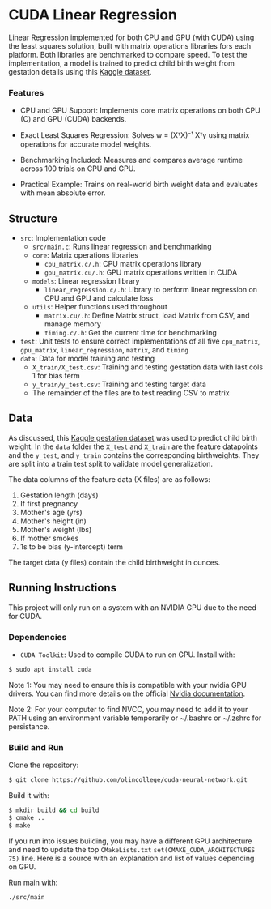 # CUDA Linear Regression

Linear Regression implemented for both CPU and GPU (with CUDA) using the least squares solution, built with matrix operations libraries fors each platform. Both libraries are benchmarked to compare speed. To test the implementation, a model is trained to predict child birth weight from gestation details using this [Kaggle dataset](https://www.kaggle.com/datasets/jacopoferretti/child-weight-at-birth-and-gestation-details).

### Features

- CPU and GPU Support: Implements core matrix operations on both CPU (C) and GPU (CUDA) backends.

- Exact Least Squares Regression: Solves w = (XᵀX)⁻¹ Xᵀy using matrix operations for accurate model weights.

- Benchmarking Included: Measures and compares average runtime across 100 trials on CPU and GPU.

- Practical Example: Trains on real-world birth weight data and evaluates with mean absolute error.

## Structure

- `src`: Implementation code
    - `src/main.c`: Runs linear regression and benchmarking
    - `core`: Matrix operations libraries
        - `cpu_matrix.c/.h`: CPU matrix operations library
        - `gpu_matrix.cu/.h`: GPU matrix operations written in CUDA
    - `models`: Linear regression library
        - `linear_regression.c/.h`: Library to perform linear regression on CPU and GPU and calculate loss
    - `utils`: Helper functions used throughout
        - `matrix.cu/.h`: Define Matrix struct, load Matrix from CSV, and manage memory
        - `timing.c/.h`: Get the current time for benchmarking
- `test`: Unit tests to ensure correct implementations of all five `cpu_matrix`, `gpu_matrix`, `linear_regression`, `matrix`, and `timing`
- `data`: Data for model training and testing
    - `X_train/X_test.csv`: Training and testing gestation data with last cols 1 for bias term
    - `y_train/y_test.csv`: Training and testing target data
    - The remainder of the files are to test reading CSV to matrix

## Data

As discussed, this [Kaggle gestation dataset](https://www.kaggle.com/datasets/jacopoferretti/child-weight-at-birth-and-gestation-details) was used to predict child birth weight. In the `data` folder the `X_test` and `X_train` are the feature datapoints and the `y_test`, and `y_train` contains the corresponding birthweights. They are split into a train test split to validate model generalization.

The data columns of the feature data (X files) are as follows:
1. Gestation length (days)
2. If first pregnancy
3. Mother's age (yrs)
4. Mother's height (in)
5. Mother's weight (lbs)
6. If mother smokes
7. 1s to be bias (y-intercept) term

The target data (y files) contain the child birthweight in ounces.

## Running Instructions

This project will only run on a system with an NVIDIA GPU due to the need for CUDA.

### Dependencies
- `CUDA Toolkit`: Used to compile CUDA to run on GPU. Install with:
```bash 
$ sudo apt install cuda
```
Note 1: You may need to ensure this is compatible with your nvidia GPU drivers. You can find more details on the official [Nvidia documentation](https://docs.nvidia.com/cuda/cuda-toolkit-release-notes/index.html).

Note 2: For your computer to find NVCC, you may need to add it to your PATH using an environment variable temporarily or ~/.bashrc or ~/.zshrc for persistance.

### Build and Run

Clone the repository:
```bash
$ git clone https://github.com/olincollege/cuda-neural-network.git
```
Build it with:
```bash
$ mkdir build && cd build
$ cmake ..
$ make
```

If you run into issues building, you may have a different GPU architecture and need to update the top `CMakeLists.txt` `set(CMAKE_CUDA_ARCHITECTURES 75)` line. Here is a source with an explanation and list of values depending on GPU.

Run main with:
```bash
./src/main
```

